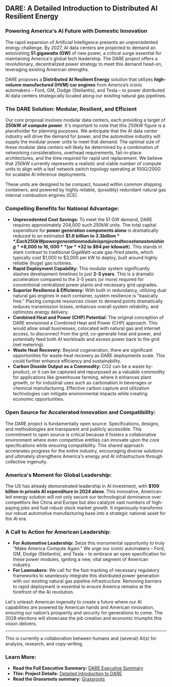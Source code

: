## DARE: A Detailed Introduction to Distributed AI Resilient Energy

### Powering America's AI Future with Domestic Innovation

The rapid expansion of Artificial Intelligence presents an unprecedented energy challenge. By 2027, AI data centers are projected to demand an astonishing **51 gigawatts (GW)** of new power, a critical surge essential for maintaining America's global tech leadership. The DARE project offers a revolutionary, decentralized power strategy to meet this demand head-on, leveraging existing American strengths.

DARE proposes a **Distributed AI Resilient Energy** solution that utilizes **high-volume manufactured (HVM) car engines** from America’s iconic automakers – Ford, GM, Dodge (Stellantis), and Tesla – to power distributed AI data centers strategically located along our existing natural gas pipelines.

### The DARE Solution: Modular, Resilient, and Efficient

Our core proposal involves modular data centers, each providing a target of **250kW of compute power**. It's important to note that this 250kW figure is a placeholder for planning purposes. We anticipate that the AI data center industry will drive the demand for power, and the automotive industry will supply the modular power units to meet that demand. The optimal size of these modular data centers will likely be determined by a combination of networking considerations, overhead requirements, fail-in-place architectures, and the time required for rapid unit replacement. We believe that 250kW currently represents a realistic and viable number of compute units to align with a leaf network switch topology operating at 100G/200G for scalable AI inference deployments.

These units are designed to be compact, housed within common shipping containers, and powered by highly reliable, (possibly) redundant natural gas internal combustion engines (ICE).

### Compelling Benefits for National Advantage:

* **Unprecedented Cost Savings:** To meet the 51 GW demand, DARE requires approximately 204,000 such 250kW units. The total capital expenditure for **power generation components alone** is dramatically reduced to an estimated **$1.6 billion to $3.3 billion**. Each 250kW power generation module is projected to cost an astonishing **$8,000 to $16,000** (or **$32 to $64 per kilowatt**). This stands in stark contrast to traditional GigaWatt-scale gas-fired plants, which typically cost $1,000 to $3,000 per kW to deploy, built around highly reliable (huge) gas turbines.
* **Rapid Deployment Capability:** This modular system significantly slashes development timelines to just **2-3 years**. This is a dramatic acceleration compared to the 3-5 years (or more) required for conventional centralized power plants and necessary grid upgrades.
* **Superior Resilience & Efficiency:** With built-in redundancy, utilizing dual natural gas engines in each container, system resilience is "basically free." Placing compute resources closer to demand points dramatically reduces transmission losses, enhances overall system reliability, and optimizes energy delivery.
* **Combined Heat and Power (CHP) Potential:** The original conception of DARE envisioned a Combined Heat and Power (CHP) approach. This would allow small businesses, colocated with natural gas and internet access, to disconnect from the grid, co-generate heat and power, and potentially feed both AI workloads and excess power back to the grid (net metering).
* **Waste Heat Recovery:** Beyond cogeneration, there are significant opportunities for waste-heat recovery as DARE deployments scale. This could further enhance efficiency and sustainability.
* **Carbon Dioxide Output as a Commodity:** CO2 can be a waste by-product, or it can be captured and repurposed as a valuable commodity for applications like greenhouse farming, where it enhances plant growth, or for industrial uses such as carbonation in beverages or chemical manufacturing. Effective carbon capture and utilization technologies can mitigate environmental impacts while creating economic opportunities.

### Open Source for Accelerated Innovation and Compatibility:

The DARE project is fundamentally open source. Specifications, designs, and methodologies are transparent and publicly accessible. This commitment to open source is critical because it fosters a collaborative environment where even competitive entities can innovate upon the core specifications while ensuring compatibility. This shared approach accelerates progress for the entire industry, encouraging diverse solutions and ultimately strengthens America's energy and AI infrastructure through collective ingenuity.

### America's Moment for Global Leadership:

The US has already demonstrated leadership in AI investment, with **$109 billion in private AI expenditure in 2024 alone**. This innovative, American-led energy solution will not only secure our technological dominance over competitors like China and Europe but also catalyze vast numbers of high-paying jobs and fuel robust stock market growth. It ingeniously transforms our robust automotive manufacturing base into a strategic national asset for the AI era.

### A Call to Action for American Leadership:

* **For Automotive Leadership:** Seize this monumental opportunity to truly "Make America Compute Again." We urge our iconic automakers – Ford, GM, Dodge (Stellantis), and Tesla – to embrace an open specification for these power modules, igniting a new, vital segment of American industry.
* **For Lawmakers:** We call for the fast-tracking of necessary regulatory frameworks to seamlessly integrate this distributed power generation with our existing natural gas pipeline infrastructure. Removing barriers to rapid deployment is essential to ensure America remains at the forefront of the AI revolution.

Let's unleash American ingenuity to create a future where our AI capabilities are powered by American hands and American innovation, ensuring our nation’s prosperity and security for generations to come. The 2028 elections will showcase the job creation and economic triumphs this vision delivers.

---

This is currently a collaboration between humans and (several) AI(s) for analysis, research, and copy-writing.

### Learn More:

* **Read the Full Executive Summary:** [DARE Executive Summary](ExecSummary.md)
* **This: Project Details:** [Detailed Introduction to DARE](DARE_Intro.md)
* **Read the Grassroots summary:** [Grassroots](README.md)
